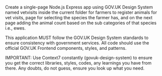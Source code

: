 Create a single-page Node.js Express app using GOV.UK Design System named vetvisits inside the current folder for farmers to register animals for vet visits,  page for selecting the species the farmer has, and on the next page adding the animal count based on the sub categories of that species i.e., ewes. 

This application MUST follow the GOV.UK Design System standards to ensure consistency with government services. All code should use the official GOV.UK Frontend components, styles, and patterns.

IMPORTANT: Use Context7 constantly (govuk-design-system) to ensure you get the correct libraries, styles, codes, any learnings you have from there. Any doubts, do not guess, ensure you look up what you need.




